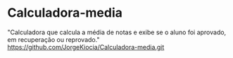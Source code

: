 # Calculadora-media
"Calculadora que calcula a média de notas e exibe se o aluno foi aprovado, em recuperação ou reprovado." 
https://github.com/JorgeKiocia/Calculadora-media.git
